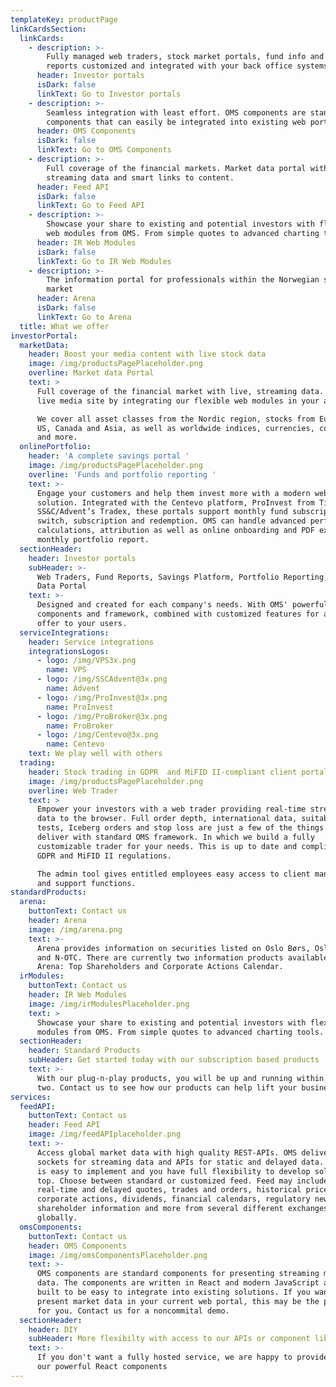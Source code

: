```yaml
---
templateKey: productPage
linkCardsSection:
  linkCards:
    - description: >-
        Fully managed web traders, stock market portals, fund info and portfolio
        reports customized and integrated with your back office systems.
      header: Investor portals
      isDark: false
      linkText: Go to Investor portals
    - description: >-
        Seamless integration with least effort. OMS components are standard
        components that can easily be integrated into existing web portals.
      header: OMS Components
      isDark: false
      linkText: Go to OMS Components
    - description: >-
        Full coverage of the financial markets. Market data portal with live,
        streaming data and smart links to content.
      header: Feed API
      isDark: false
      linkText: Go to Feed API
    - description: >-
        Showcase your share to existing and potential investors with flexible
        web modules from OMS. From simple quotes to advanced charting tools.
      header: IR Web Modules
      isDark: false
      linkText: Go to IR Web Modules
    - description: >-
        The information portal for professionals within the Norwegian securities
        market
      header: Arena
      isDark: false
      linkText: Go to Arena
  title: What we offer
investorPortal:
  marketData:
    header: Boost your media content with live stock data
    image: /img/productsPagePlaceholder.png
    overline: Market data Portal
    text: >
      Full coverage of the financial market with live, streaming data. Create a
      live media site by integrating our flexible web modules in your articles.

      We cover all asset classes from the Nordic region, stocks from Europe, UK,
      US, Canada and Asia, as well as worldwide indices, currencies, commodities
      and more.
  onlinePortfolio:
    header: 'A complete savings portal '
    image: /img/productsPagePlaceholder.png
    overline: 'Funds and portfolio reporting '
    text: >-
      Engage your customers and help them invest more with a modern web
      solution. Integrated with the Centevo platform, ProInvest from Tieto or
      SS&C/Advent’s Tradex, these portals support monthly fund subscriptions,
      switch, subscription and redemption. OMS can handle advanced performance
      calculations, attribution as well as online onboarding and PDF export of a
      monthly portfolio report.
  sectionHeader:
    header: Investor portals
    subHeader: >-
      Web Traders, Fund Reports, Savings Platform, Portfolio Reporting, Market
      Data Portal
    text: >-
      Designed and created for each company's needs. With OMS' powerful standard
      components and framework, combined with customized features for a complete
      offer to your users.
  serviceIntegrations:
    header: Service integrations
    integrationsLogos:
      - logo: /img/VPS3x.png
        name: VPS
      - logo: /img/SSCAdvent@3x.png
        name: Advent
      - logo: /img/ProInvest@3x.png
        name: ProInvest
      - logo: /img/ProBroker@3x.png
        name: ProBroker
      - logo: /img/Centevo@3x.png
        name: Centevo
    text: We play well with others
  trading:
    header: Stock trading in GDPR  and MiFID II-compliant client portals
    image: /img/productsPagePlaceholder.png
    overline: Web Trader
    text: >
      Empower your investors with a web trader providing real-time streaming
      data to the browser. Full order depth, international data, suitability
      tests, Iceberg orders and stop loss are just a few of the things we
      deliver with standard OMS framework. In which we build a fully
      customizable trader for your needs. This is up to date and compliant with
      GDPR and MiFID II regulations.

      The admin tool gives entitled employees easy access to client management
      and support functions.
standardProducts:
  arena:
    buttonText: Contact us
    header: Arena
    image: /img/arena.png
    text: >-
      Arena provides information on securities listed on Oslo Børs, Oslo Axess
      and N-OTC. There are currently two information products available in
      Arena: Top Shareholders and Corporate Actions Calendar.
  irModules:
    buttonText: Contact us
    header: IR Web Modules
    image: /img/irModulesPlaceholder.png
    text: >
      Showcase your share to existing and potential investors with flexible web
      modules from OMS. From simple quotes to advanced charting tools.
  sectionHeader:
    header: Standard Products
    subHeader: Get started today with our subscription based products
    text: >-
      With our plug-n-play products, you will be up and running within a day or
      two. Contact us to see how our products can help lift your business.
services:
  feedAPI:
    buttonText: Contact us
    header: Feed API
    image: /img/feedAPIplaceholder.png
    text: >-
      Access global market data with high quality REST-APIs. OMS deliver web
      sockets for streaming data and APIs for static and delayed data. The feed
      is easy to implement and you have full flexibility to develop solutions on
      top. Choose between standard or customized feed. Feed may include
      real-time and delayed quotes, trades and orders, historical prices,
      corporate actions, dividends, financial calendars, regulatory news,
      shareholder information and more from several different exchanges
      globally.
  omsComponents:
    buttonText: Contact us
    header: OMS Components
    image: /img/omsComponentsPlaceholder.png
    text: >-
      OMS components are standard components for presenting streaming market
      data. The components are written in React and modern JavaScript and are
      built to be easy to integrate into existing solutions. If you want to
      present market data in your current web portal, this may be the product
      for you. Contact us for a noncommital demo.
  sectionHeader:
    header: DIY
    subHeader: More flexibilty with access to our APIs or component library
    text: >-
      If you don't want a fully hosted service, we are happy to provide APIs or
      our powerful React components
---
```

